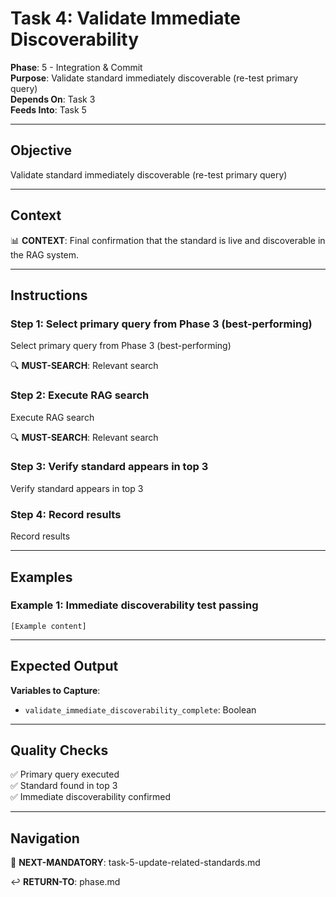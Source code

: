 # Task 4: Validate Immediate Discoverability

**Phase**: 5 - Integration & Commit  
**Purpose**: Validate standard immediately discoverable (re-test primary query)  
**Depends On**: Task 3  
**Feeds Into**: Task 5

---

## Objective

Validate standard immediately discoverable (re-test primary query)

---

## Context

📊 **CONTEXT**: Final confirmation that the standard is live and discoverable in the RAG system.

---

## Instructions

### Step 1: Select primary query from Phase 3 (best-performing)

Select primary query from Phase 3 (best-performing)

🔍 **MUST-SEARCH**: Relevant search

### Step 2: Execute RAG search

Execute RAG search

🔍 **MUST-SEARCH**: Relevant search

### Step 3: Verify standard appears in top 3

Verify standard appears in top 3

### Step 4: Record results

Record results

---

## Examples

### Example 1: Immediate discoverability test passing

```
[Example content]
```

---

## Expected Output

**Variables to Capture**:
- `validate_immediate_discoverability_complete`: Boolean

---

## Quality Checks

✅ Primary query executed  
✅ Standard found in top 3  
✅ Immediate discoverability confirmed  

---

## Navigation

🎯 **NEXT-MANDATORY**: task-5-update-related-standards.md

↩️ **RETURN-TO**: phase.md

